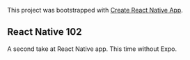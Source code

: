 This project was bootstrapped with [Create React Native App](https://github.com/react-community/create-react-native-app).

## React Native 102

A second take at React Native app. This time without Expo.
